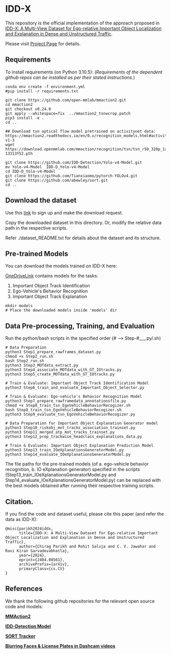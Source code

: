 # IDD-X

This repository is the official implementation of the approach proposed in [IDD-X: A Multi-View Dataset for Ego-relative Important Object Localization and Explanation in Dense and Unstructured Traffic](http://arxiv.org/abs/2404.08561). 

Please visit [Project Page](https://idd-x.github.io/) for details.

<!-- >📋  Optional: include a graphic explaining approach
 -->

## Requirements

To install requirements (on Python 3.10.5):
(*Requirements of the dependent github repos can be installed as per their stated instructions.*)

```setup
conda env create -f environment.yml
#pip install -r requirements.txt

git clone https://github.com/open-mmlab/mmaction2.git
cd mmaction2
git checkout v0.24.0
git apply --whitespace=fix  ../mmaction2_tsnwcrop.patch
pip3 install -e .
cd ..

## Download tsn optical flow model pretrained on activitynet data: https://mmaction2.readthedocs.io/en/0.x/recognition_models.html#activitynet-v1-3
wget https://download.openmmlab.com/mmaction/recognition/tsn/tsn_r50_320p_1x1x8_150e_activitynet_video_flow/tsn_r50_320p_1x1x8_150e_activitynet_video_flow_20200804-13313f52.pth

git clone https://github.com/IDD-Detection/Yolo-v4-Model.git
mv Yolo-v4-Model  IDD-D_Yolo-v4-Model 
cd IDD-D_Yolo-v4-Model 
git clone https://github.com/Tianxiaomo/pytorch-YOLOv4.git
git clone https://github.com/abewley/sort.git
cd ..
```

## Download the dataset

Use this [link](https://idd.insaan.iiit.ac.in/dataset/download/) to sign up and make the download request.

Copy the downloaded dataset in this directory. Or, modify the relative data path in the respective scripts.

Refer ./dataset_README.txt for details about the dataset and its structure.

## Pre-trained Models

You can download the models trained on IDD-X here:

[OneDriveLink](https://iiitaphyd-my.sharepoint.com/:f:/g/personal/chirag_parikh_research_iiit_ac_in/Evottwy5Q39JpDXBu7PvbngBOBPG5Xn4uC2FB3tffLJ7dA?e=hkXYJw) contains models for the tasks:
1. Important Object Track Identification
2. Ego-Vehicle's Behavior Recognition
3. Important Object Track Explanation

```
mkdir models
# Place the downloaded models inside 'models' dir
```

<!-- >Alternatively you can have an additional column in your results table with a link to the models.
 -->
 
## Data Pre-processing, Training, and Evaluation

Run the python/bash scripts in the specified order (# --> Step-#___.py/.sh)
```
# Data Preparation
python3 Step1_prepare_rawframes_dataset.py
chmod +x Step2_run.sh
bash Step2_run.sh
python3 Step3_MOTdata_extract.py
python3 Step4_associate_MOTdata_with_GT_IOtracks.py
python3 Step5_create_MOTdata_with_GT_IOtracks.py

# Train & Evaluate: Important Object Track Identification Model 
python3 Step6_train_and_evaluate_Important_Object_Selector.py

# Train & Evaluate: Ego-vehicle's Behavior Recognition Model 
python3 Step7_prepare_rawframedata_annotationsfile.py
chmod +x Step8_train_tsn_EgoVehicleBehaviorRecogizer.sh
bash Step8_train_tsn_EgoVehicleBehaviorRecogizer.sh
python3 Step9_evaluate_tsn_EgoVehicleBehaviorRecogizer.py

# Data Preparation for Important Object Explanation Generator model
python3 Step10_riskobj_mot_tracks_association_trainset.py
python3 Step11_merged_atp_mot_tracks_trainset.py
python3 Step12_prep_trackwise_headclass_explanations_data.py

# Train & Evaluate: Important Object Explanation Prediction Model 
python3 Step13_train_IOeXplanationsGeneratorModel.py
python3 Step14_evaluate_IOeXplanationsGeneratorModel.py
```

The file paths for the pre-trained models (of a. ego-vehicle behavior recognition, b. IO eXplanation generator) specified in the scripts (Step13_train_IOeXplanationsGeneratorModel.py and Step14_evaluate_IOeXplanationsGeneratorModel.py) can be replaced with the best models obtained after running their respective training scripts.

<!-- ## Results

Our model achieves the following performance on :

### [Image Classification on ImageNet](https://paperswithcode.com/sota/image-classification-on-imagenet)

| Model name         | Top 1 Accuracy  | Top 5 Accuracy |
| ------------------ |---------------- | -------------- |
| My awesome model   |     85%         |      95%       |

>📋  Include a table of results from your paper, and link back to the leaderboard for clarity and context. If your main result is a figure, include that figure and link to the command or notebook to reproduce it. 
 -->

## Citation.
If you find the code and dataset useful, please cite this paper (and refer the data as IDD-X):
```
@misc{parikh2024iddx,
      title={IDD-X: A Multi-View Dataset for Ego-relative Important Object Localization and Explanation in Dense and Unstructured Traffic}, 
      author={Chirag Parikh and Rohit Saluja and C. V. Jawahar and Ravi Kiran Sarvadevabhatla},
      year={2024},
      eprint={2404.08561},
      archivePrefix={arXiv},
      primaryClass={cs.CV}
}
```

## References

We thank the following github repositories for the relevant open source code and models:

**[MMAction2](https://github.com/open-mmlab/mmaction2)**

**[IDD-Detection Model](https://github.com/IDD-Detection/Yolo-v4-Model)**

**[SORT Tracker](https://github.com/abewley/sort)**

**[Blurring Faces & License Plates in Dashcam videos](https://github.com/varungupta31/dashcam_anonymizer)**


